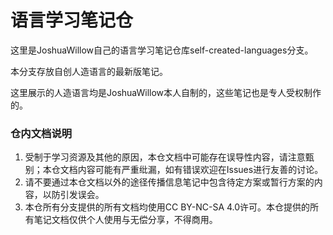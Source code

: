 # 语言学习笔记仓

这里是JoshuaWillow自己的语言学习笔记仓库self-created-languages分支。

本分支存放自创人造语言的最新版笔记。

这里展示的人造语言均是JoshuaWillow本人自制的，这些笔记也是专人受权制作的。

### 仓内文档说明
1. 受制于学习资源及其他的原因，本仓文档中可能存在误导性内容，请注意甄别；本仓文档内容可能有严重纰漏，如有错误欢迎在Issues进行友善的讨论。
2. 请不要通过本仓文档以外的途径传播信息笔记中包含待定方案或暂行方案的内容，以防引发误会。
3. 本仓所有分支提供的所有文档均使用CC BY-NC-SA 4.0许可。本仓提供的所有笔记文档仅供个人使用与无偿分享，不得商用。
